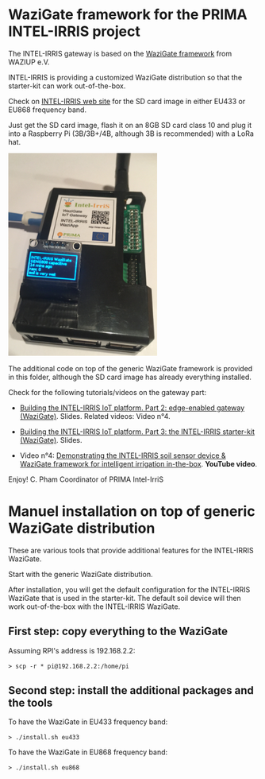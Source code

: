 WaziGate framework for the PRIMA INTEL-IRRIS project
====================================================

The INTEL-IRRIS gateway is based on the [WaziGate framework](https://www.waziup.io/documentation/wazigate/) from WAZIUP e.V.

INTEL-IRRIS is providing a customized WaziGate distribution so that the starter-kit can work out-of-the-box.

Check on [INTEL-IRRIS web site](http://intel-irris.eu/results) for the SD card image in either EU433 or EU868 frequency band.

Just get the SD card image, flash it on an 8GB SD card class 10 and plug it into a Raspberry Pi (3B/3B+/4B, although 3B is recommended) with a LoRa hat.

<img src="https://github.com/CongducPham/PRIMA-Intel-IrriS/blob/main/images/wazigate.jpg" width="300">

The additional code on top of the generic WaziGate framework is provided in this folder, although the SD card image has already everything installed.

Check for the following tutorials/videos on the gateway part:

- [Building the INTEL-IRRIS IoT platform. Part 2: edge-enabled gateway (WaziGate)](https://github.com/CongducPham/PRIMA-Intel-IrriS/blob/main/Tutorials/Intel-Irris-edge-gateway.pdf). Slides. Related videos: Video n°4.

- [Building the INTEL-IRRIS IoT platform. Part 3: the INTEL-IRRIS starter-kit (WaziGate)](https://github.com/CongducPham/PRIMA-Intel-IrriS/blob/main/Tutorials/Intel-Irris-starter-kit.pdf). Slides.

- Video n°4: [Demonstrating the INTEL-IRRIS soil sensor device & WaziGate framework for intelligent irrigation in-the-box](https://youtu.be/j-1Nk0tv0xM). **YouTube video**. 

Enjoy!
C. Pham
Coordinator of PRIMA Intel-IrriS

Manuel installation on top of generic WaziGate distribution
====================================================

These are various tools that provide additional features for the INTEL-IRRIS WaziGate.

Start with the generic WaziGate distribution.

After installation, you will get the default configuration for the INTEL-IRRIS WaziGate that is used in the starter-kit. The default soil device will then work out-of-the-box with the INTEL-IRRIS WaziGate.

First step: copy everything to the WaziGate
-------------------------------

Assuming RPI's address is 192.168.2.2:

	> scp -r * pi@192.168.2.2:/home/pi
	
Second step: install the additional packages and the tools
---------------------------------------------

To have the WaziGate in EU433 frequency band:

	> ./install.sh eu433

To have the WaziGate in EU868 frequency band:

	> ./install.sh eu868

